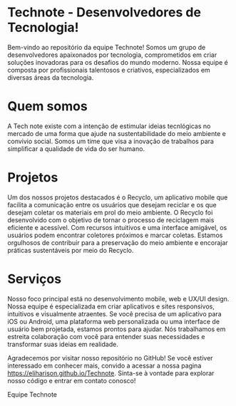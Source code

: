 # Technote - Desenvolvedores de Tecnologia!
Bem-vindo ao repositório da equipe Technote! Somos um grupo de desenvolvedores apaixonados por tecnologia, comprometidos em criar soluções inovadoras para os desafios do mundo moderno. Nossa equipe é composta por profissionais talentosos e criativos, especializados em diversas áreas da tecnologia.

# Quem somos
A Tech note existe com a intenção de estimular ideias tecnlógicas no mercado de uma forma que ajude na sustentabilidade do meio ambiente e convivio social. Somos um time que visa a inovação de trabalhos para simplificar a qualidade de vida do ser humano.

# Projetos
Um dos nossos projetos destacados é o Recyclo, um aplicativo mobile que facilita a comunicação entre os usuários que desejam reciclar e os que desejam coletar os materiais em prol do meio ambiente. O Recyclo foi desenvolvido com o objetivo de tornar o processo de reciclagem mais eficiente e acessível. Com recursos intuitivos e uma interface amigável, os usuários podem encontrar coletores próximos e marcar coletas. Estamos orgulhosos de contribuir para a preservação do meio ambiente e encorajar práticas sustentáveis por meio do Recyclo.

# Serviços
Nosso foco principal está no desenvolvimento mobile, web e UX/UI design. Nossa equipe é especializada em criar aplicativos e sites responsivos, intuitivos e visualmente atraentes. Se você precisa de um aplicativo para iOS ou Android, uma plataforma web personalizada ou uma interface de usuário bem projetada, estamos prontos para ajudar. Nós trabalhamos em estreita colaboração com você para entender suas necessidades e transformar suas ideias em realidade.

Agradecemos por visitar nosso repositório no GitHub! Se você estiver interessado em conhecer mais, convido a acessar a nossa pagina https://eliharison.github.io/Technote.
Sinta-se à vontade para explorar nosso código e entrar em contato conosco!

Equipe Technote
